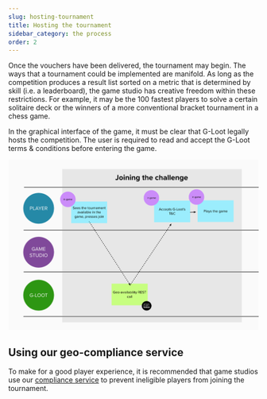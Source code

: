 ```yaml
---
slug: hosting-tournament
title: Hosting the tournament
sidebar_category: the process
order: 2
---
```


Once the vouchers have been delivered, the tournament may begin.
The ways that a tournament could be implemented are manifold. As long as the competition produces a result list sorted on a metric that is determined by skill (i.e. a leaderboard), the game studio has creative freedom within these restrictions. For example, it may be the 100 fastest players to solve a certain solitaire deck or the winners of a more conventional bracket tournament in a chess game.

In the graphical interface of the game, it must be clear that G-Loot legally hosts the competition. The user is required to read and accept the G-Loot terms & conditions before entering the game.

![image hosting](../assets/hosting.png)

## Using our geo-compliance service

To make for a good player experience, it is recommended that game studios use our [compliance service](./compliance-guide) to prevent ineligible players from joining the tournament.
